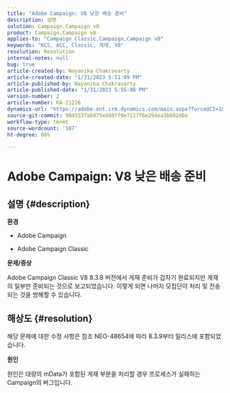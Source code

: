 ```yaml
---
title: "Adobe Campaign: V8 낮은 배송 준비"
description: 설명
solution: Campaign,Campaign v8
product: Campaign,Campaign v8
applies-to: "Campaign Classic,Campaign,Campaign v8"
keywords: "KCS, ACC, Classic, 게재, V8"
resolution: Resolution
internal-notes: null
bug: true
article-created-by: Nayanika Chakravarty
article-created-date: "1/31/2023 5:51:09 PM"
article-published-by: Nayanika Chakravarty
article-published-date: "1/31/2023 5:55:08 PM"
version-number: 2
article-number: KA-21226
dynamics-url: "https://adobe-ent.crm.dynamics.com/main.aspx?forceUCI=1&pagetype=entityrecord&etn=knowledgearticle&id=c103bed5-8fa1-ed11-aad1-6045bd0063aa"
source-git-commit: 9045537ab975ed40ff9e7117f6e294ea3b692d6e
workflow-type: tm+mt
source-wordcount: '107'
ht-degree: 88%

---
```


# Adobe Campaign: V8 낮은 배송 준비

## 설명 {#description}


<b>환경</b>

- Adobe Campaign

- Adobe Campaign Classic

<b>문제/증상</b>

Adobe Campaign Classic V8 8.3.8 버전에서 게재 준비가 갑자기 완료되지만 게재의 일부만 준비되는 것으로 보고되었습니다. 이렇게 되면 나머지 모집단이 처리 및 전송되는 것을 방해할 수 있습니다.


## 해상도 {#resolution}


해당 문제에 대한 수정 사항은 참조 NEO-48654에 따라 8.3.9부터 릴리스에 포함되었습니다.

<b>원인</b>

원인은 대량의 mData가 포함된 게재 부분을 처리할 경우 프로세스가 실패하는 Campaign의 버그입니다.
